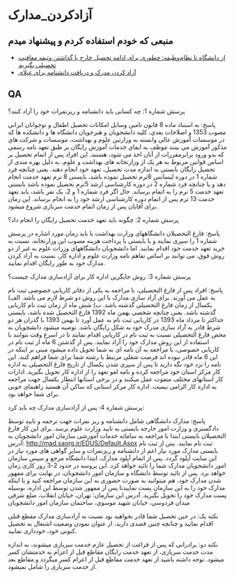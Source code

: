 # آزادکردن_مدارک

## منبعی که خودم استفاده کردم و پیشنهاد میدم

* [از دانشگاه تا نظام‌وظیفه: چطوری برای ادامه تحصیل خارج با گذاشتن وثیقه معافیت تحصیلی بگیریم](https://virgool.io/@blackvvine/xmyk1fkmrtnt)
* [آزاد کردن مدرک و دریافت دانشنامه برای عپلای](https://virgool.io/@blackvvine/tpsu4cwd0yol)

## QA

پرسش شماره 1: چه کسانی باید دانشنامه و ریزنمرات خود را آزاد کنند؟

پاسخ:  به استناد ماده 8 قانون تامين وسايل امكانات تحصيل اطفال و نوجوانان ايراني مصوب 1353 و اصلاحات بعدي، کلیه دانشجويان و هنرجويان دانشگاه ها و دانشكده ها كه در موسسات آموزش عالي وابسته به وزارتین علوم و بهداشت، موسسات و شركت هاي مذكور آموزش مي بينند موظف به ايفاي خدمات آموزش رايگان بر طبق تعهد نامه رسمي كه بدو ورود برابرمقررات از آنان اخذ مي شود، هستند. این افراد پس از اتمام تحصیل بر اساس قوانین مربوط به هر یک از وزارتخانه های بهداشت و علوم، به دلیل بهره مندی از تحصیل رایگان بایستی به اندازه مدت تحصیل، تعهد خود انجام دهند. یعنی چنانچه فرد شماره 1 در دوره لیسانس 8ترم تحصیل نموده باشد، بایستی 8 ترم تعهد خدمت انجام دهد و یا چنانچه فرد شماره 2 در دوره کارشناسی ارشد 5ترم نحصیل نموده باشد بایستی تعهد خدمت 5 ترم را به اتمام برساند. حال اگر فرد شماره 1 و 2، یک نفر باشد، باید تعهد خدمت 13 ترم پس از اتمام دوره کارشناسی ارشد خود را به انجام برساند. این زمان برای آقایان پس از زمان اتمام خدمت سربازی شروع میشود.

پرسش شماره 2: چگونه باید تعهد خدمت تحصیل رایگان را انجام داد؟

پاسخ: فارغ التحصیلان دانشگاههای وزارت بهداشت یا باید زمان مورد اشاره در پرسش شماره 1 را سپری نمایند و یا بایستی با پرداخت هزینه مصوب این وزارتخانه، نسبت به خرید تعهد خدمت خود اقدام نمایند. اما دانشجویان دانشگاههای وزرات علوم به غیر از دو روش فوق، می توانند بر اساس تفاهم نامه وزارت علوم و اداره کار، نسبت به آزاد کردن مدارک خود به طور رایگان اقدام نمایند.  

پرسش شماره 3: روش جایگزین اداره کار برای آزادسازی مدارک چیست؟

پاسخ: افراد پس از فارغ التحصیلی، با مراجعه به یکی از دفاتر کاریابی خصوصی ثبت نام به عمل می آورند. برای آزاد سازی مدارک با این روش دو شرط لازم می باشد. الف) یکسال از زمان فارغ التحصیلی گذشته باشد. ب) شش ماه از زمان ثبت نام کاریابی گذشته باشد. یعنی چنانچه شخصی بهمن ماه 1392 فارغ التحصیل شده باشد، بایستی حداکثر تا مرداد ماه 1393 در کاریابی ثبت نام به عمل آورد تا بهمن 1393 با گذران هر دو شرط قادر به آزاد سازی مدرک خود به شکل رایگان باشد. توصیه میشود دانشجویان به محض فارغ التحصیلی نسبت به ثبت نام در کاریابی اقدام نمایند تا در اسرع وقت بتوانند با استفاده از این روش مدارک خود را آزاد نمایند. پس از گذشتن 6 ماه از ثبت نام در کاریابی خصوصی، با مراجعه به آن نامه ای به شما تحویل داده میشود مبنی بر اینکه در این 6 ماه قادر نبوده اند فرصت شغلی مرتبط با رشته شما برای شما فراهم کنند. این نامه را نزد خود نگه دارید تا پس از سپری شدن یکسال از تاریخ فارغ التحصیلی به اداره کار مرکز استان خود مراجعه کرده و نامه لغو تعهد را از اداره کار تحویل بگیرید. ادارات کار استانهای مختلف متفوت عمل میکنند و در برخی استانها انتظار یکسال جهت مراجعه به اداره کار الزامی نیست. اداره کار مرکز استانی که ساکن آن هستید راهنمای خوبی برای شما خواهد بود.

پرسش شماره 4: پس از آزادسازی مدارک چه باید کرد:

پاسخ: مدارک دانشگاهی شامل دانشنامه و ریز نمرات جهت ترجمه و تایید توسط دادگستری و وزارت امور خارجه بایستی به تایید وزارت علوم برسد. برای این کار فارغ التحصیلان بایستی ابتدا با مراجعه به سامانه خدمات آموزشی سازمان امور دانشجویان به آدرس: http://mad.saorg.ir/EDUS/Default.Aspx ثبت نام نمایند. پس از ثبت نام بایستی مدارک مورد نیاز اعم از دانشنامه و ریزنمرات و سایر گواهی های مورد نیاز در این سایت آپلود گردد. پس از اتمام آپلود مدارک، ابتدا دانشگاه مرجع و سپس سازمان امور دانشجویان مدارک شما را تائید خواهد کرد. این پروسه در حدود 2-3 روز کاری زمان خواهد برد. پس از تائید توسط دانشگاه و سازمان امور دانشجوبان، در نهایت برای ممهور شدن مدارک خود، هم میتوانید به صورت حضوری به این سازمان مراجعه کنید و یا اینکه مدارک خود را به این سازمان پست نماییدتا پس از ممهور شدن توسط این اداره، بوسیله پست مدارک خود را تحویل بگیرید. آدرس این سازمان: تهران، خيابان انقلاب، ضلع شرقي ميدان فردوسي، خيابان شهيد موسوي، ساختمان سازمان امور دانشجويان 

نکته یک: در حین تحصیل شما قادر نخواهید بود نسبت به آزادسازی مدارک مقطع قبلی اقدام نمایید و چنانچه چنین قصدی دارید، از عنوان نمودن وضعیت اشتغال به تحصیل کنونی خود، خودداری نمایید.

نکته دو: برادرانی که پس از فراغت از تحصیل عازم خدمت سربازی میشوند، به اندازه مدت خدمت سربازی، از تعهد خدمت رایگان مقاطع قبل از اعزام به خدمتشان کسر میشود. توجه داشته باشید از تعهد خدمت مقاطع قبل از اعزام کسر میگردد و مقاطع بعد از خدمت سربازی را شامل نمیشود.